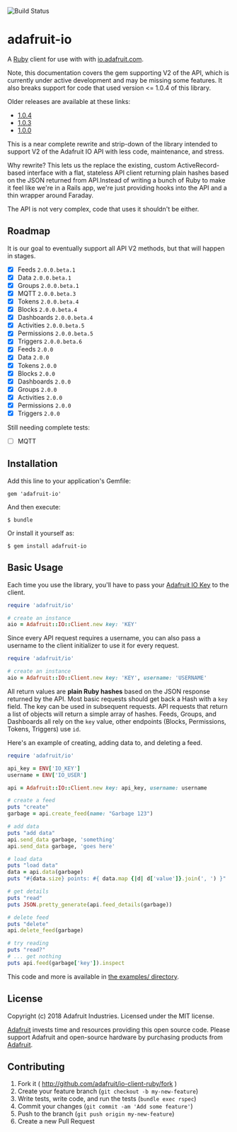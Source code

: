 ![Build Status](https://travis-ci.org/adafruit/io-client-ruby.svg?branch=master)

# adafruit-io

A [Ruby][1] client for use with with [io.adafruit.com][2].

Note, this documentation covers the gem supporting V2 of the API, which is currently under active development and may be missing some features. It also breaks support for code that used version <= 1.0.4 of this library.

Older releases are available at these links:

* [1.0.4](https://github.com/adafruit/io-client-ruby/tree/v1.0.4)
* [1.0.3](https://github.com/adafruit/io-client-ruby/tree/v1.0.3)
* [1.0.0](https://github.com/adafruit/io-client-ruby/tree/v1.0.0)

This is a near complete rewrite and strip-down of the library intended to support V2 of the Adafruit IO API with less code, maintenance, and stress.

Why rewrite? This lets us the replace the existing, custom ActiveRecord-based interface with a flat, stateless API client returning plain hashes based on the JSON returned from API.Instead of writing a bunch of Ruby to make it feel like we're in a Rails app, we're just providing hooks into the API and a thin wrapper around Faraday.

The API is not very complex, code that uses it shouldn't be either.

## Roadmap

It is our goal to eventually support all API V2 methods, but that will happen in stages.

- [x] Feeds `2.0.0.beta.1`
- [x] Data `2.0.0.beta.1`
- [x] Groups `2.0.0.beta.1`
- [x] MQTT `2.0.0.beta.3`
- [x] Tokens `2.0.0.beta.4`
- [x] Blocks `2.0.0.beta.4`
- [x] Dashboards `2.0.0.beta.4`
- [x] Activities `2.0.0.beta.5`
- [x] Permissions `2.0.0.beta.5`
- [x] Triggers `2.0.0.beta.6`
- [x] Feeds `2.0.0`
- [x] Data `2.0.0`
- [x] Tokens `2.0.0`
- [x] Blocks `2.0.0`
- [x] Dashboards `2.0.0`
- [x] Groups `2.0.0`
- [x] Activities `2.0.0`
- [x] Permissions `2.0.0`
- [x] Triggers `2.0.0`

Still needing complete tests:

- [ ] MQTT

## Installation

Add this line to your application's Gemfile:

    gem 'adafruit-io'

And then execute:

    $ bundle

Or install it yourself as:

    $ gem install adafruit-io

## Basic Usage

Each time you use the library, you'll have to pass your [Adafruit IO Key][4] to the client.

```ruby
require 'adafruit/io'

# create an instance
aio = Adafruit::IO::Client.new key: 'KEY'
```

Since every API request requires a username, you can also pass a username to the client initializer to use it for every request.

```ruby
require 'adafruit/io'

# create an instance
aio = Adafruit::IO::Client.new key: 'KEY', username: 'USERNAME'
```

All return values are **plain Ruby hashes** based on the JSON response returned by the API. Most basic requests should get back a Hash with a `key` field. The key can be used in subsequent requests. API requests that return a list of objects will return a simple array of hashes. Feeds, Groups, and Dashboards all rely on the `key` value, other endpoints (Blocks, Permissions, Tokens, Triggers) use `id`.

Here's an example of creating, adding data to, and deleting a feed.

```ruby
require 'adafruit/io'

api_key = ENV['IO_KEY']
username = ENV['IO_USER']

api = Adafruit::IO::Client.new key: api_key, username: username

# create a feed
puts "create"
garbage = api.create_feed(name: "Garbage 123")

# add data
puts "add data"
api.send_data garbage, 'something'
api.send_data garbage, 'goes here'

# load data
puts "load data"
data = api.data(garbage)
puts "#{data.size} points: #{ data.map {|d| d['value']}.join(', ') }"

# get details
puts "read"
puts JSON.pretty_generate(api.feed_details(garbage))

# delete feed
puts "delete"
api.delete_feed(garbage)

# try reading
puts "read?"
# ... get nothing
puts api.feed(garbage['key']).inspect
```

This code and more is available in [the examples/ directory](examples/).

## License

Copyright (c) 2018 Adafruit Industries. Licensed under the MIT license.

[Adafruit](https://adafruit.com) invests time and resources providing this open source code. Please support Adafruit and open-source hardware by purchasing products from [Adafruit](https://adafruit.com).

## Contributing

1. Fork it ( http://github.com/adafruit/io-client-ruby/fork )
1. Create your feature branch (`git checkout -b my-new-feature`)
1. Write tests, write code, and run the tests (`bundle exec rspec`)
1. Commit your changes (`git commit -am 'Add some feature'`)
1. Push to the branch (`git push origin my-new-feature`)
1. Create a new Pull Request

[1]: https://www.ruby-lang.org
[2]: https://io.adafruit.com
[3]: https://learn.adafruit.com/adafruit-io/feeds
[4]: https://learn.adafruit.com/adafruit-io/api-key
[5]: https://learn.adafruit.com/adafruit-io/groups
